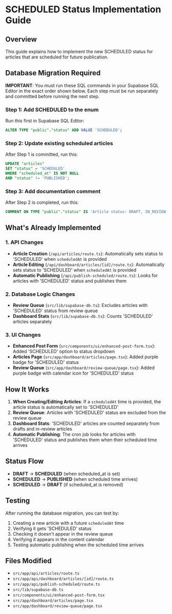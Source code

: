 # SCHEDULED Status Implementation Guide

## Overview
This guide explains how to implement the new SCHEDULED status for articles that are scheduled for future publication.

## Database Migration Required

**IMPORTANT**: You must run these SQL commands in your Supabase SQL Editor in the exact order shown below. Each step must be run separately and committed before running the next step.

### Step 1: Add SCHEDULED to the enum
Run this first in Supabase SQL Editor:
```sql
ALTER TYPE "public"."status" ADD VALUE 'SCHEDULED';
```

### Step 2: Update existing scheduled articles
After Step 1 is committed, run this:
```sql
UPDATE "articles" 
SET "status" = 'SCHEDULED' 
WHERE "scheduled_at" IS NOT NULL 
AND "status" != 'PUBLISHED';
```

### Step 3: Add documentation comment
After Step 2 is completed, run this:
```sql
COMMENT ON TYPE "public"."status" IS 'Article status: DRAFT, IN_REVIEW, NEEDS_REVISIONS, APPROVED, PUBLISHED, SCHEDULED';
```

## What's Already Implemented

### 1. API Changes
- **Article Creation** (`/api/articles/route.ts`): Automatically sets status to 'SCHEDULED' when `scheduledAt` is provided
- **Article Editing** (`/api/dashboard/articles/[id]/route.ts`): Automatically sets status to 'SCHEDULED' when `scheduledAt` is provided
- **Automatic Publishing** (`/api/publish-scheduled/route.ts`): Looks for articles with 'SCHEDULED' status and publishes them

### 2. Database Logic Changes
- **Review Queue** (`src/lib/supabase-db.ts`): Excludes articles with 'SCHEDULED' status from review queue
- **Dashboard Stats** (`src/lib/supabase-db.ts`): Counts 'SCHEDULED' articles separately

### 3. UI Changes
- **Enhanced Post Form** (`src/components/ui/enhanced-post-form.tsx`): Added 'SCHEDULED' option to status dropdown
- **Articles Page** (`src/app/dashboard/articles/page.tsx`): Added purple badge for 'SCHEDULED' status
- **Review Queue** (`src/app/dashboard/review-queue/page.tsx`): Added purple badge with calendar icon for 'SCHEDULED' status

## How It Works

1. **When Creating/Editing Articles**: If a `scheduledAt` time is provided, the article status is automatically set to 'SCHEDULED'
2. **Review Queue**: Articles with 'SCHEDULED' status are excluded from the review queue
3. **Dashboard Stats**: 'SCHEDULED' articles are counted separately from drafts and in-review articles
4. **Automatic Publishing**: The cron job looks for articles with 'SCHEDULED' status and publishes them when their scheduled time arrives

## Status Flow
- **DRAFT** → **SCHEDULED** (when scheduled_at is set)
- **SCHEDULED** → **PUBLISHED** (when scheduled time arrives)
- **SCHEDULED** → **DRAFT** (if scheduled_at is removed)

## Testing
After running the database migration, you can test by:
1. Creating a new article with a future `scheduledAt` time
2. Verifying it gets 'SCHEDULED' status
3. Checking it doesn't appear in the review queue
4. Verifying it appears in the content calendar
5. Testing automatic publishing when the scheduled time arrives

## Files Modified
- `src/app/api/articles/route.ts`
- `src/app/api/dashboard/articles/[id]/route.ts`
- `src/app/api/publish-scheduled/route.ts`
- `src/lib/supabase-db.ts`
- `src/components/ui/enhanced-post-form.tsx`
- `src/app/dashboard/articles/page.tsx`
- `src/app/dashboard/review-queue/page.tsx`
